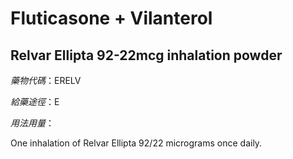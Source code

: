 # Fluticasone + Vilanterol

## Relvar Ellipta 92-22mcg inhalation powder

*藥物代碼*：ERELV

*給藥途徑*：E

*用法用量*：

One inhalation of Relvar Ellipta 92/22 micrograms once daily.

